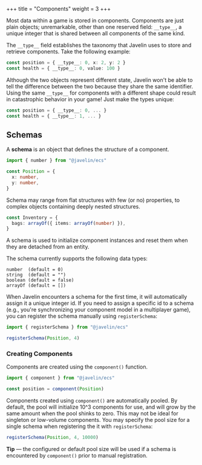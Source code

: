 +++
title = "Components"
weight = 3
+++

Most data within a game is stored in components. Components are just plain objects; unremarkable, other than one reserved field: `__type__`, a unique integer that is shared between all components of the same kind.

The `__type__` field establishes the taxonomy that Javelin uses to store and retrieve components. Take the following example:

```ts
const position = { __type__: 0, x: 2, y: 2 }
const health = { __type__: 0, value: 100 }
```

Although the two objects represent different state, Javelin won't be able to tell the difference between the two because they share the same identifier. Using the same `__type__` for components with a different shape could result in catastrophic behavior in your game! Just make the types unique:

```ts
const position = { __type__: 0, ... }
const health = { __type__: 1, ... }
```

## Schemas

A **schema** is an object that defines the structure of a component.

```ts
import { number } from "@javelin/ecs"

const Position = {
  x: number,
  y: number,
}
```

Schema may range from flat structures with few (or no) properties, to complex objects containing deeply nested structures.

```ts
const Inventory = {
  bags: arrayOf({ items: arrayOf(number) }),
}
```

A schema is used to initialize component instances and reset them when they are detached from an entity.

The schema currently supports the following data types:

```
number  (default = 0)
string  (default = "")
boolean (default = false)
arrayOf (default = [])
```

When Javelin encounters a schema for the first time, it will automatically assign it a unique integer id. If you need to assign a specific id to a schema (e.g., you're synchronizing your component model in a multiplayer game), you can register the schema manually using `registerSchema`:

```ts
import { registerSchema } from "@javelin/ecs"

registerSchema(Position, 4)
```

### Creating Components

Components are created using the `component()` function.

```ts
import { component } from "@javelin/ecs"

const position = component(Position)
```

Components created using `component()` are automatically pooled. By default, the pool will initialize 10^3 components for use, and will grow by the same amount when the pool shinks to zero. This may not be ideal for singleton or low-volume components. You may specify the pool size for a single schema when registering the it with `registerSchema`:

```ts
registerSchema(Position, 4, 10000)
```

<aside>
  <p>
    <strong>Tip</strong> — the configured or default pool size will be used if a schema is encountered by <code>component()</code> prior to manual registration.
  </p>
</aside>
